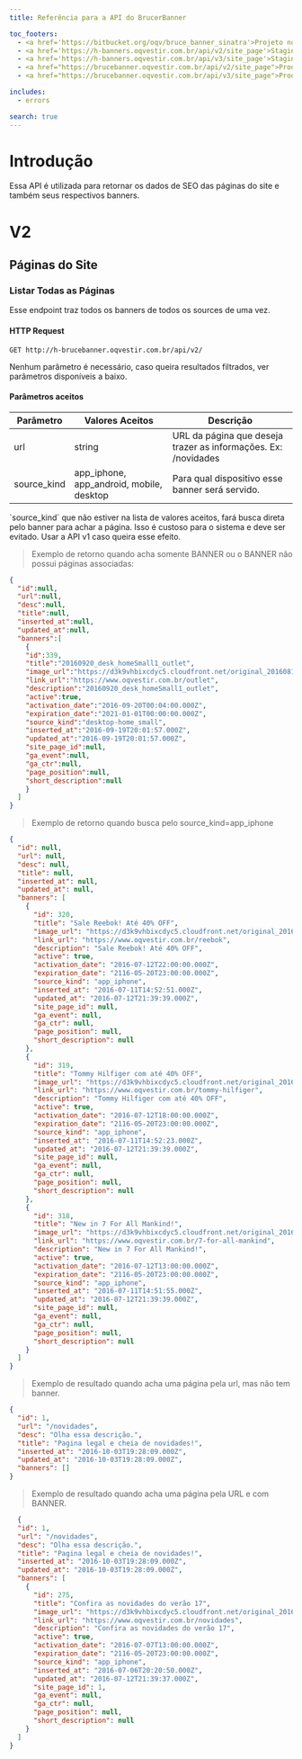 ```yaml
---
title: Referência para a API do BrucerBanner

toc_footers:
  - <a href='https://bitbucket.org/oqv/bruce_banner_sinatra'>Projeto no Bitbucket</a>
  - <a href='https://h-banners.oqvestir.com.br/api/v2/site_page'>Staging V2</a>
  - <a href='https://h-banners.oqvestir.com.br/api/v3/site_page'>Staging V3</a>
  - <a href="https://brucebanner.oqvestir.com.br/api/v2/site_page">Production V2</a>
  - <a href="https://brucebanner.oqvestir.com.br/api/v3/site_page">Production V3</a>

includes:
  - errors

search: true
---
```


# Introdução

Essa API é utilizada para retornar os dados de SEO das páginas do site
e também seus respectivos banners.


# V2

## Páginas do Site

### Listar Todas as Páginas

Esse endpoint traz todos os banners de todos os sources de uma vez.

#### HTTP Request

`GET http://h-brucebanner.oqvestir.com.br/api/v2/`

<aside class="notice">
  Nenhum parâmetro é necessário, caso queira resultados filtrados, ver parâmetros disponíveis a baixo.
</aside>

#### Parâmetros aceitos
Parâmetro | Valores Aceitos | Descrição
--------- | --------------- | -----------
url | string | URL da página que deseja trazer as informações. Ex: /novidades
source_kind | app_iphone, app_android, mobile, desktop | Para qual dispositivo esse banner será servido.


<aside class="warning">
  `source_kind` que não estiver na lista de valores aceitos, fará busca direta pelo banner para achar a página.
  Isso é custoso para o sistema e deve ser evitado. Usar a API v1 caso queira esse efeito.
</aside>

> Exemplo de retorno quando acha somente BANNER ou o BANNER não possui páginas associadas:

```json
{
  "id":null,
  "url":null,
  "desc":null,
  "title":null,
  "inserted_at":null,
  "updated_at":null,
  "banners":[
    {
    "id":339,
    "title":"20160920_desk_homeSmall1_outlet",
    "image_url":"https://d3k9vhbixcdyc5.cloudfront.net/original_20160815_home-p_outlet.jpg?63641534517",
    "link_url":"https://www.oqvestir.com.br/outlet",
    "description":"20160920_desk_homeSmall1_outlet",
    "active":true,
    "activation_date":"2016-09-20T00:04:00.000Z",
    "expiration_date":"2021-01-01T00:00:00.000Z",
    "source_kind":"desktop-home_small",
    "inserted_at":"2016-09-19T20:01:57.000Z",
    "updated_at":"2016-09-19T20:01:57.000Z",
    "site_page_id":null,
    "ga_event":null,
    "ga_ctr":null,
    "page_position":null,
    "short_description":null
    }
  ]
}
```

> Exemplo de retorno quando busca pelo source_kind=app_iphone

```json
{
  "id": null,
  "url": null,
  "desc": null,
  "title": null,
  "inserted_at": null,
  "updated_at": null,
  "banners": [
    {
      "id": 320,
      "title": "Sale Reebok! Até 40% OFF",
      "image_url": "https://d3k9vhbixcdyc5.cloudfront.net/original_20160712_828x634_sale-reebok.jpg?14683595797",
      "link_url": "https://www.oqvestir.com.br/reebok",
      "description": "Sale Reebok! Até 40% OFF",
      "active": true,
      "activation_date": "2016-07-12T22:00:00.000Z",
      "expiration_date": "2116-05-20T23:00:00.000Z",
      "source_kind": "app_iphone",
      "inserted_at": "2016-07-11T14:52:51.000Z",
      "updated_at": "2016-07-12T21:39:39.000Z",
      "site_page_id": null,
      "ga_event": null,
      "ga_ctr": null,
      "page_position": null,
      "short_description": null
    },
    {
      "id": 319,
      "title": "Tommy Hilfiger com até 40% OFF",
      "image_url": "https://d3k9vhbixcdyc5.cloudfront.net/original_20160712_828x634_sale-tommy.jpg?14683595796",
      "link_url": "https://www.oqvestir.com.br/tommy-hilfiger",
      "description": "Tommy Hilfiger com até 40% OFF",
      "active": true,
      "activation_date": "2016-07-12T18:00:00.000Z",
      "expiration_date": "2116-05-20T23:00:00.000Z",
      "source_kind": "app_iphone",
      "inserted_at": "2016-07-11T14:52:23.000Z",
      "updated_at": "2016-07-12T21:39:39.000Z",
      "site_page_id": null,
      "ga_event": null,
      "ga_ctr": null,
      "page_position": null,
      "short_description": null
    },
    {
      "id": 318,
      "title": "New in 7 For All Mankind!",
      "image_url": "https://d3k9vhbixcdyc5.cloudfront.net/original_20160712_828x634_7forallmankind.jpg?14683595796",
      "link_url": "https://www.oqvestir.com.br/7-for-all-mankind",
      "description": "New in 7 For All Mankind!",
      "active": true,
      "activation_date": "2016-07-12T13:00:00.000Z",
      "expiration_date": "2116-05-20T23:00:00.000Z",
      "source_kind": "app_iphone",
      "inserted_at": "2016-07-11T14:51:55.000Z",
      "updated_at": "2016-07-12T21:39:39.000Z",
      "site_page_id": null,
      "ga_event": null,
      "ga_ctr": null,
      "page_position": null,
      "short_description": null
    }
  ]
}
```
> Exemplo de resultado quando acha uma página pela url, mas não tem banner.

```json
{
  "id": 1,
  "url": "/novidades",
  "desc": "Olha essa descrição.",
  "title": "Pagina legal e cheia de novidades!",
  "inserted_at": "2016-10-03T19:28:09.000Z",
  "updated_at": "2016-10-03T19:28:09.000Z",
  "banners": []
}
```

> Exemplo de resultado quando acha uma página pela URL e com BANNER.

```json
  {
  "id": 1,
  "url": "/novidades",
  "desc": "Olha essa descrição.",
  "title": "Pagina legal e cheia de novidades!",
  "inserted_at": "2016-10-03T19:28:09.000Z",
  "updated_at": "2016-10-03T19:28:09.000Z",
  "banners": [
    {
      "id": 275,
      "title": "Confira as novidades do verão 17",
      "image_url": "https://d3k9vhbixcdyc5.cloudfront.net/original_20160707_828x634_nov-verao.jpg?14683595778",
      "link_url": "https://www.oqvestir.com.br/novidades",
      "description": "Confira as novidades do verão 17",
      "active": true,
      "activation_date": "2016-07-07T13:00:00.000Z",
      "expiration_date": "2116-05-20T23:00:00.000Z",
      "source_kind": "app_iphone",
      "inserted_at": "2016-07-06T20:20:50.000Z",
      "updated_at": "2016-07-12T21:39:37.000Z",
      "site_page_id": 1,
      "ga_event": null,
      "ga_ctr": null,
      "page_position": null,
      "short_description": null
    }
  ]
}
```
